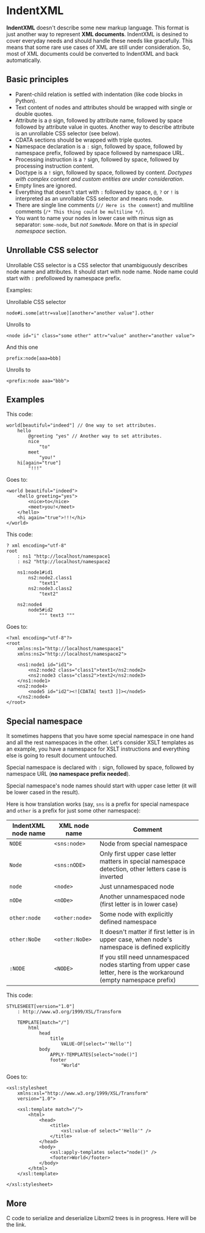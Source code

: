 IndentXML
=========

**IndentXML** doesn't describe some new markup language. This format is just another way to represent **XML documents**. IndentXML is desined to cover everyday needs and should handle these needs like gracefully. This means that some rare use cases of XML are still under consideration. So, most of XML documents could be converted to IndentXML and back automatically.


Basic principles
----------------

* Parent-child relation is settled with indentation (like code blocks in Python).
* Text content of nodes and attributes should be wrapped with single or double quotes.
* Attribute is a `@` sign, followed by attribute name, followed by space followed by attribute value in quotes. Another way to describe attribute is an unrollable CSS selector (see below).
* CDATA sections should be wrapped with triple quotes.
* Namespace declaration is a `:` sign, followed by space, followed by namespace prefix, followed by space followed by namespace URL.
* Processing instruction is a `?` sign, followed by space, followed by processing instruction content.
* Doctype is a `!` sign, followed by space, followed by content. *Doctypes with complex content and custom entities are under consideration*.
* Empty lines are ignored.
* Everything that doesn't start with `:` followed by space, `@`, `?` or `!` is interpreted as an unrollable CSS selector and means node.
* There are single line comments (`// Here is the comment`) and multiline comments (`/* This thing could be multiline */`).
* You want to name your nodes in lower case with minus sign as separator: `some-node`, but *not `SomeNode`*. More on that is in *special namespace* section.


Unrollable CSS selector
-----------------------

Unrollable CSS selector is a CSS selector that unambiguously describes node name and attributes. It should start with node name. Node name could start with `:` prefollowed by namespace prefix.

Examples:

Unrollable CSS selector

    node#i.some[attr=value][another="another value"].other

Unrolls to

    <node id="i" class="some other" attr="value" another="another value">

And this one

    prefix:node[aaa=bbb]

Unrolls to

    <prefix:node aaa="bbb">


Examples
--------

This code:

    world[beautiful="indeed"] // One way to set attributes.
        hello
            @greeting "yes" // Another way to set attributes.
            nice
                "to"
            meet
                "you!"
        hi[again="true"]
            "!!!"

Goes to:

    <world beautiful="indeed">
        <hello greeting="yes">
            <nice>to</nice>
            <meet>you!</meet>
        </hello>
        <hi again="true">!!!</hi>
    </world>


This code:

    ? xml encoding="utf-8"
    root
        : ns1 "http://localhost/namespace1
        : ns2 "http://localhost/namespace2

        ns1:node1#id1
            ns2:node2.class1
                "text1"
            ns2:node3.class2
                "text2"

        ns2:node4
            node5#id2
                """ text3 """

Goes to:

    <?xml encoding="utf-8"?>
    <root
        xmlns:ns1="http://localhost/namespace1"
        xmlns:ns2="http://localhost/namespace2">

        <ns1:node1 id="id1">
            <ns2:node2 class="class1">text1</ns2:node2>
            <ns2:node3 class="class2">text2</ns2:node3>
        </ns1:node1>
        <ns2:node4>
            <node5 id="id2"><![CDATA[ text3 ]]></node5>
        </ns2:node4>
    </root>


Special namespace
-----------------

It sometimes happens that you have some special namespace in one hand and all the rest namespaces in the other. Let's consider XSLT templates as an example, you have a namespace for XSLT instructions and everything else is going to result document untouched.

Special namespace is declared with `:` sign, followed by space, followed by namespace URL (**no namespace prefix needed**).

Special namespace's node names should start with upper case letter (it will be lower cased in the result).

Here is how translation works (say, `sns` is a prefix for special namespace and `other` is a prefix for just some other namespace):

| IndentXML node name | XML node name | Comment |
|----------------|---------------|---------|
| `NODE` | `<sns:node>` | Node from special namespace |
| `Node` | `<sns:nODE>` | Only first upper case letter matters in special namespace detection, other letters case is inverted |
| `node` | `<node>` | Just unnamespaced node |
| `nODe` | `<nODe>` | Another unnamespaced node (first letter is in lower case) |
| `other:node` | `<other:node>` | Some node with explicitly defined namespace |
| `other:NoDe` | `<other:NoDe>` | It doesn't matter if first letter is in upper case, when node's namespace is defined explicitly |
| `:NODE` | `<NODE>` | If you still need unnamespaced nodes starting from upper case letter, here is the workaround (empty namespace prefix) |




This code:

    STYLESHEET[version="1.0"]
        : http://www.w3.org/1999/XSL/Transform

        TEMPLATE[match="/"]
            html
                head
                    title
                        VALUE-OF[select="'Hello'"]
                body
                    APPLY-TEMPLATES[select="node()"]
                    footer
                        "World"

Goes to:

    <xsl:stylesheet
        xmlns:xsl="http://www.w3.org/1999/XSL/Transform"
        version="1.0">

        <xsl:template match="/">
            <html>
                <head>
                    <title>
                        <xsl:value-of select="'Hello'" />
                    </title>
                </head>
                <body>
                    <xsl:apply-templates select="node()" />
                    <footer>World</footer>
                </body>
            </html>
        </xsl:template>

    </xsl:stylesheet>


More
----

C code to serialize and deserialize Libxml2 trees is in progress. Here will be the link.
